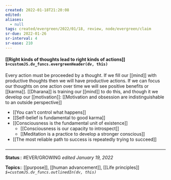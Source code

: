 ```yaml
---
created: 2022-01-18T21:20:08 
edited: 
aliases:
  - null
tags: created/evergreen/2022/01/18, review, node/evergreen/claim
sr-due: 2022-01-26
sr-interval: 4
sr-ease: 210
---
```


#### [[Right kinds of thoughts lead to right kinds of actions]] `$=customJS.dv_funcs.evergreenHeader(dv, this)`

Every action must be proceeded by a thought.
If we fill our [[mind]] with productive thoughts then we will have productive actions.
If we can focus our thoughts on one action over time we will see positive benefits or [[karma]].
[[Dharana]] is training our [[mind]] to do this, and though it we develop our [[motivation]]:
[[Motivation and obsession are indistinguishable to an outside perspective]]

-  [[You can't control what happens]]
 - [[Self-belief is fundamental to good karma]]
 - [[Consciousness is the fundamental unit of existence]]
	 - [[Consciousness is our capacity to introspect]]
	 - [[Meditation is a practice to develop a stronger conscious]]
- [[The most reliable path to success is repeatedly trying to succeed]]

### <hr class="footnote"/>

**Status**:: #EVER/GROWING
*edited January 19, 2022*

**Topics**:: [[purpose]], [[human advancement]], [[Life principles]]
*`$=customJS.dv_funcs.outlinedIn(dv, this)`*


